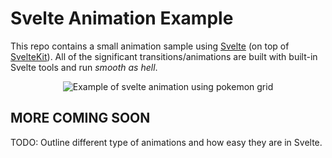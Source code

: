 # Svelte Animation Example

This repo contains a small animation sample using [Svelte](https://svelte.dev/) (on top of [SvelteKit](https://kit.svelte.dev/)). All of the significant transitions/animations are built with built-in Svelte tools and run _smooth as hell_.

<p align="center">
	<img src="./docs/svelte-animations.gif" alt="Example of svelte animation using pokemon grid">
</p>

## MORE COMING SOON

TODO: Outline different type of animations and how easy they are in Svelte.
